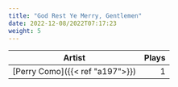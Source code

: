 ```yaml
---
title: "God Rest Ye Merry, Gentlemen"
date: 2022-12-08/2022T07:17:23
weight: 5
---
```




 Artist | Plays 
----- | -----:
[Perry Como]({{< ref "a197">}}) | 1
